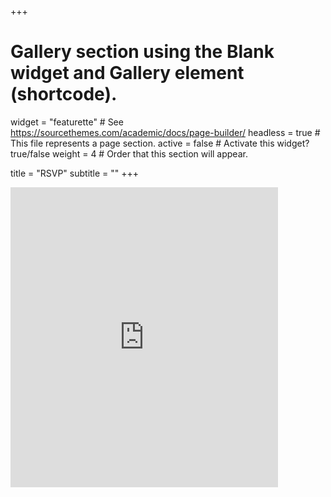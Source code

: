 +++
# Gallery section using the Blank widget and Gallery element (shortcode).
widget = "featurette"  # See https://sourcethemes.com/academic/docs/page-builder/
headless = true  # This file represents a page section.
active = false  # Activate this widget? true/false
weight = 4  # Order that this section will appear.

title = "RSVP"
subtitle = ""
+++

<!-- <iframe src="https://docs.google.com/forms/d/e/1FAIpQLSfOdjKFbAVlbAc31PCE-riNWf7crGAU3GdCywJDKTU1rCYrNQ/viewform?embedded=true" width="85%" height="480" frameborder="0" marginheight="0" marginwidth="0">Loading…</iframe> -->

<iframe src="https://docs.google.com/forms/d/e/1FAIpQLSeSHrOtzQik3I6OWFHzqTkUDEWPjdlgMXufYjDtLFrStf94Kw/viewform?embedded=true" width="85%" height="480" frameborder="0" marginheight="0" marginwidth="0">Loading…</iframe>
